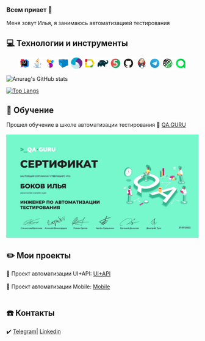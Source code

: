 ### Всем привет 👋

Меня зовут Илья, я занимаюсь автоматизацией тестирования

## :computer: Технологии и инструменты
<p align="center">
<img width="6%" title="IntelliJ IDEA" src="images/logo/Intelij_IDEA.svg">
<img width="6%" title="Java" src="images/logo/Java.svg">
<img width="6%" title="Selenide" src="images/logo/Selenide.svg">
<img width="6%" title="Selenoid" src="images/logo/Selenoid.svg">
<img width="6%" title="Appium" src="images/logo/appium.svg">
<img width="6%" title="Allure Report" src="images/logo/Allure_Report.svg">
<img width="6%" title="Gradle" src="images/logo/Gradle.svg">
<img width="6%" title="JUnit5" src="images/logo/JUnit5.svg">
<img width="6%" title="GitHub" src="images/logo/GitHub.svg">
<img width="6%" title="Jenkins" src="images/logo/Jenkins.svg">
<img width="6%" title="Telegram" src="images/logo/Telegram.svg">
<img width="6%" title="Rest-Assured" src="images/logo/Rest-Assured.png">
<img width="6%" title="AllureTestOps" src="images/logo/AllureTestOps.png">
</p>


![Anurag's GitHub stats](https://github-readme-stats.vercel.app/api?username=Bokoff-Il&show_icons=true&theme=radical)

[![Top Langs](https://github-readme-stats.vercel.app/api/top-langs/?username=Bokoff-Il&layout=compact)](https://github.com/anuraghazra/github-readme-stats)

## :open_book: Обучение

Прошел обучение в школе автоматизации тестирования :link: <a target="_blank" href="https://qa.guru/">QA.GURU</a></br></br>
<img title="QA.GURU" src="images/certification/qaguru.jpg">


## :pencil2: Мои проекты

:link: Проект автоматизации UI+API: <a target="_blank" href="https://github.com/Bokoff-Il/qa-guru-hw13">UI+API</a></br></br>
:link: Проект автоматизации Mobile: <a target="_blank" href="https://github.com/Bokoff-Il/qa-guru-hw-22">Mobile</a></br></br>

## :phone: Контакты

:heavy_check_mark: <a target="_blank" href="https://t.me/bokoffil">Telegram</a>|
<a target="_blank" href="https://www.linkedin.com/in/ilya-bokov-908098242/">Linkedin</a>
